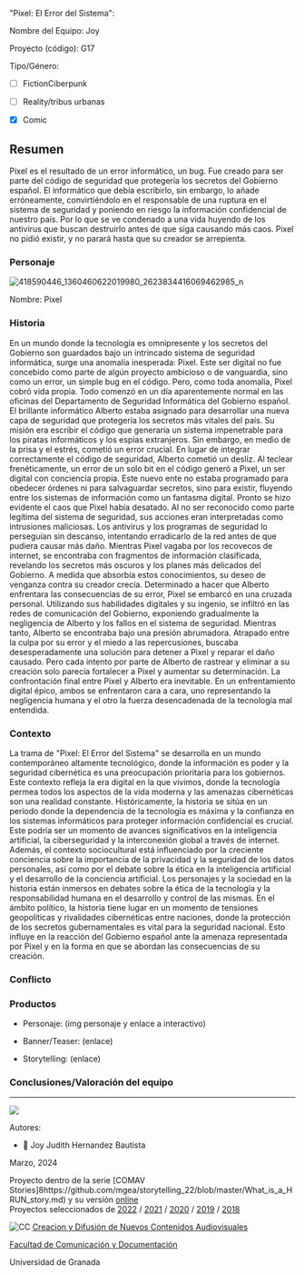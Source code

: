 

"Pixel: El Error del Sistema": 

Nombre del Equipo: Joy

Proyecto (código): G17

Tipo/Género:  
- [ ] FictionCiberpunk  
- [ ] Reality/tribus urbanas  
- [x] Comic


## Resumen

Pixel es el resultado de un error informático, un bug. Fue creado para ser parte del código de seguridad que protegería los secretos del Gobierno español.
El informático que debía escribirlo, sin embargo, lo añade erróneamente, convirtiéndolo en el responsable de una ruptura en el sistema de seguridad y poniendo en riesgo la información confidencial de nuestro país. Por lo que se ve condenado a una vida huyendo de los antivirus que buscan destruirlo antes de que siga causando más caos.
Pixel no pidió existir, y no parará hasta que su creador se arrepienta.


### Personaje

![418590446_1360460622019980_2623834416069462985_n](https://github.com/JoyHernandezBautista/storytelling/assets/162916518/8414284f-6dc2-4acf-b4a2-676b74badc97)

Nombre: Pixel


### Historia
En un mundo donde la tecnología es omnipresente y los secretos del Gobierno son guardados bajo un intrincado sistema de seguridad informática, surge una anomalía inesperada: Pixel. Este ser digital no fue concebido como parte de algún proyecto ambicioso o de vanguardia, sino como un error, un simple bug en el código. Pero, como toda anomalía, Pixel cobró vida propia.
Todo comenzó en un día aparentemente normal en las oficinas del Departamento de Seguridad Informática del Gobierno español. El brillante informático Alberto estaba asignado para desarrollar una nueva capa de seguridad que protegería los secretos más vitales del país. Su misión era escribir el código que generaría un sistema impenetrable para los piratas informáticos y los espías extranjeros. Sin embargo, en medio de la prisa y el estrés, cometió un error crucial.
En lugar de integrar correctamente el código de seguridad, Alberto cometió un desliz. Al teclear frenéticamente, un error de un solo bit en el código generó a Pixel, un ser digital con conciencia propia. Este nuevo ente no estaba programado para obedecer órdenes ni para salvaguardar secretos, sino para existir, fluyendo entre los sistemas de información como un fantasma digital.
Pronto se hizo evidente el caos que Pixel había desatado. Al no ser reconocido como parte legítima del sistema de seguridad, sus acciones eran interpretadas como intrusiones maliciosas. Los antivirus y los programas de seguridad lo perseguían sin descanso, intentando erradicarlo de la red antes de que pudiera causar más daño.
Mientras Pixel vagaba por los recovecos de internet, se encontraba con fragmentos de información clasificada, revelando los secretos más oscuros y los planes más delicados del Gobierno. A medida que absorbía estos conocimientos, su deseo de venganza contra su creador crecía.
Determinado a hacer que Alberto enfrentara las consecuencias de su error, Pixel se embarcó en una cruzada personal. Utilizando sus habilidades digitales y su ingenio, se infiltró en las redes de comunicación del Gobierno, exponiendo gradualmente la negligencia de Alberto y los fallos en el sistema de seguridad.
Mientras tanto, Alberto se encontraba bajo una presión abrumadora. Atrapado entre la culpa por su error y el miedo a las repercusiones, buscaba desesperadamente una solución para detener a Pixel y reparar el daño causado. Pero cada intento por parte de Alberto de rastrear y eliminar a su creación solo parecía fortalecer a Pixel y aumentar su determinación.
La confrontación final entre Pixel y Alberto era inevitable. En un enfrentamiento digital épico, ambos se enfrentaron cara a cara, uno representando la negligencia humana y el otro la fuerza desencadenada de la tecnología mal entendida.


### Contexto
La trama de "Pixel: El Error del Sistema" se desarrolla en un mundo contemporáneo altamente tecnológico, donde la información es poder y la seguridad cibernética es una preocupación prioritaria para los gobiernos. Este contexto refleja la era digital en la que vivimos, donde la tecnología permea todos los aspectos de la vida moderna y las amenazas cibernéticas son una realidad constante.
Históricamente, la historia se sitúa en un período donde la dependencia de la tecnología es máxima y la confianza en los sistemas informáticos para proteger información confidencial es crucial. Este podría ser un momento de avances significativos en la inteligencia artificial, la ciberseguridad y la interconexión global a través de internet.
Además, el contexto sociocultural está influenciado por la creciente conciencia sobre la importancia de la privacidad y la seguridad de los datos personales, así como por el debate sobre la ética en la inteligencia artificial y el desarrollo de la conciencia artificial. Los personajes y la sociedad en la historia están inmersos en debates sobre la ética de la tecnología y la responsabilidad humana en el desarrollo y control de las mismas.
En el ámbito político, la historia tiene lugar en un momento de tensiones geopolíticas y rivalidades cibernéticas entre naciones, donde la protección de los secretos gubernamentales es vital para la seguridad nacional. Esto influye en la reacción del Gobierno español ante la amenaza representada por Pixel y en la forma en que se abordan las consecuencias de su creación.


### Conflicto 



### Productos

- Personaje: (img personaje y enlace a interactivo) 


- Banner/Teaser:  (enlace) 


- Storytelling: (enlace) 




### Conclusiones/Valoración del equipo

------
![](https://upload.wikimedia.org/wikipedia/commons/thumb/6/62/CC-BY-SA-Andere_Wikis_%28v%29.svg/200px-CC-BY-SA-Andere_Wikis_%28v%29.svg.png)


Autores:  
<!---
Incluir lista de personas del grupo 
Se puede añadir enlace a página personal de github o lo que se quiera...(optativo)
-->

- :woman: Joy Judith Hernandez Bautista


<!---
Lista completa de emojis de markDown - https://gist.github.com/rxaviers/7360908) 
-->



Marzo, 2024

Proyecto dentro de la serie [COMAV Stories]8https://github.com/mgea/storytelling_22/blob/master/What_is_a_HRUN_story.md) y su versión [online](https://utopolis.ugr.es/media/HRUN/)  
Proyectos seleccionados de [2022](https://github.com/mgea/storytelling/blob/master/2022/readme.md) / [2021](https://github.com/mgea/storytelling/blob/master/2021/readme.md) / [2020](https://github.com/mgea/storytelling/blob/master/2020/readme.md)  / 
[2019](https://github.com/mgea/storytelling/blob/master/2019/readme.md) / [2018](https://github.com/mgea/storytelling/blob/master/2018/readme.md) 

![CC](https://mirrors.creativecommons.org/presskit/buttons/88x31/png/by-nc-sa.png) [Creacion y Difusión de Nuevos Contenidos Audiovisuales](http://utopolis.ugr.es/medialab)

[Facultad de Comunicación y Documentación](http://fcd.ugr.es)

Universidad de Granada
